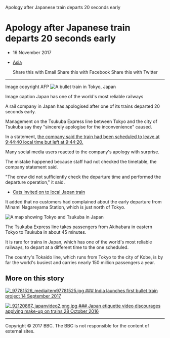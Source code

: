 Apology after Japanese train departs 20 seconds early

# Apology after Japanese train departs 20 seconds early

- 16 November 2017

- [Asia](https://www.bbc.co.uk/news/world/asia)

   Share this with Email      Share this with Facebook      Share this with Twitter

* * *

   Image copyright   AFP   ![A bullet train in Tokyo, Japan](../_resources/1d7bd44e30d64425aca8e21659dcc9b1.jpg)

 Image caption   Japan has one of the world's most reliable railways

A rail company in Japan has apologised after one of its trains departed 20 seconds early.

Management on the Tsukuba Express line between Tokyo and the city of Tsukuba say they "sincerely apologise for the inconvenience" caused.

In a statement, [the company said the train had been scheduled to leave at 9:44:40 local time but left at 9:44:20.](http://www.mir.co.jp/company/release/2017/post_109.html)

Many social media users reacted to the company's apology with surprise.

The mistake happened because staff had not checked the timetable, the company statement said.

"The crew did not sufficiently check the departure time and performed the departure operation," it said.

- [Cats invited on to local Japan train](http://www.bbc.co.uk/news/av/world-asia-41221930/cats-invited-on-to-local-japan-train)

It added that no customers had complained about the early departure from Minami Nagareyama Station, which is just north of Tokyo.

   ![A map showing Tokyo and Tsukuba in Japan](../_resources/834bc7337b1bb632744f46d30694c66a.jpg)

The Tsukuba Express line takes passengers from Akihabara in eastern Tokyo to Tsukuba in about 45 minutes.

It is rare for trains in Japan, which has one of the world's most reliable railways, to depart at a different time to the one scheduled.

The country's Tokaido line, which runs from Tokyo to the city of Kobe, is by far the world's busiest and carries nearly 150 million passengers a year.

## More on this story

[ ![_97781526_mediaitem97781525.jpg](../_resources/a869c5ad1ca24d3e4719dbcea4b62840.jpg)   ### India launches first bullet train project  14 September 2017](https://www.bbc.co.uk/news/world-asia-india-41251210)

[ ![_92120867_japanvideo2.png.jpg](../_resources/1be6cdbc5a84c53d2cf1c4ed3a125ffc.jpg)   ### Japan etiquette video discourages applying make-up on trains  28 October 2016](https://www.bbc.co.uk/news/world-asia-37796036)

* * *

Copyright © 2017 BBC. The BBC is not responsible for the content of external sites.